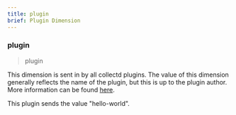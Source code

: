 ```yaml
---
title: plugin
brief: Plugin Dimension
---
```

### plugin

> plugin

This dimension is sent in by all collectd plugins. The value of this dimension generally reflects the name of the plugin, but this is up to the plugin author.  More information can be found 
[here](https://support.signalfx.com/hc/en-us/articles/203773189-Recognize-collectd-metrics-in-SignalFx).

This plugin sends the value "hello-world".
